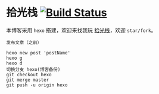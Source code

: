 # 拾光栈  [![Build Status](https://travis-ci.org/awaity/awaity.github.io.svg?branch=hexo)](https://travis-ci.org/awaity/awaity.github.io)

本博客采用 `hexo` 搭建，欢迎来找我玩 [拾光栈](https://www.awaity.cn)，欢迎 `star/fork`。





```
发布文章（之前）

hexo new post 'postName'
hexo g 
hexo d
切换分支 hexo(博客备份)
git checkout hexo
git merge master 
git push -u origin hexo


```


